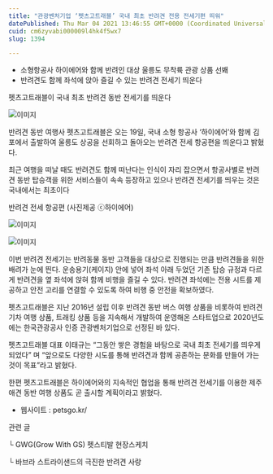 ```yaml
---
title: "관광벤처기업 ‘펫츠고트래블’ 국내 최초 반려견 전용 전세기편 띄워"
datePublished: Thu Mar 04 2021 13:46:55 GMT+0000 (Coordinated Universal Time)
cuid: cm6zyvabi000009l4hk4f5wx7
slug: 1394

---
```



- 소형항공사 하이에어와 함께 반려인 대상 울릉도 무착륙 관광 상품 선봬
- 반려견도 함께 좌석에 앉아 즐길 수 있는 반려견 전세기 띄운다

펫츠고트래블이 국내 최초 반려견 동반 전세기를 띄운다

![이미지](https://cdn.hashnode.com/res/hashnode/image/upload/v1739247180855/d1fce50b-fcce-42bc-8152-82d1e614fa81.png)

반려견 동반 여행사 펫츠고트래블은 오는 19일, 국내 소형 항공사 ‘하이에어’와 함께 김포에서 출발하여 울릉도 상공을 선회하고 돌아오는 반려견 전세 항공편을 띄운다고 밝혔다.

최근 여행을 떠날 때도 반려견도 함께 떠난다는 인식이 자리 잡으면서 항공사별로 반려견 동반 탑승객을 위한 서비스들이 속속 등장하고 있으나 반려견 전세기를 띄우는 것은 국내에서는 최초이다

반려견 전세 항공편 (사진제공 ⓒ하이에어)

![이미지](https://cdn.hashnode.com/res/hashnode/image/upload/v1739247182743/4d4c7e1e-49ac-4526-8d78-c5486a8ffc47.jpeg)

![이미지](https://cdn.hashnode.com/res/hashnode/image/upload/v1739247185232/b35a163c-fac5-4677-840f-b6f14188725e.jpeg)

이번 반려견 전세기는 반려동물 동반 고객들을 대상으로 진행되는 만큼 반려견들을 위한 배려가 눈에 띈다. 운송용기(케이지) 안에 넣어 좌석 아래 두었던 기존 탑승 규정과 다르게 반려견을 옆 좌석에 앉혀 함께 비행을 즐길 수 있다. 반려견 좌석에는 전용 시트를 제공하고 안전 고리를 연결할 수 있도록 하여 비행 중 안전을 확보하였다.

펫츠고트래블은 지난 2016년 설립 이후 반려견 동반 버스 여행 상품을 비롯하여 반려견 기차 여행 상품, 트래킹 상품 등을 지속해서 개발하여 운영해온 스타트업으로 2020년도에는 한국관광공사 인증 관광벤처기업으로 선정된 바 있다.

펫츠고트래블 대표 이태규는 “그동안 쌓은 경험을 바탕으로 국내 최초 전세기를 띄우게 되었다” 며 “앞으로도 다양한 시도를 통해 반려견과 함께 공존하는 문화를 만들어 가는 것이 목표”라고 밝혔다.

한편 펫츠고트래블은 하이에어와의 지속적인 협업을 통해 반려견 전세기를 이용한 제주 애견 동반 여행 상품도 곧 출시할 계획이라고 밝혔다.

- 웹사이트 : petsgo.kr/

관련 글

└ GWG(Grow With GS) 펫스티발 현장스케치

└ 바브라 스트라이샌드의 극진한 반려견 사랑